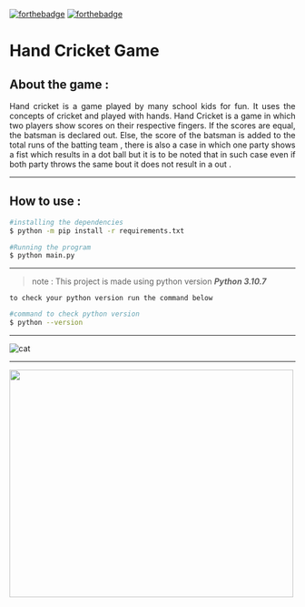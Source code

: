 [![forthebadge](https://forthebadge.com/images/badges/made-with-python.svg)](https://forthebadge.com)
[![forthebadge](https://forthebadge.com/images/badges/contains-cat-gifs.svg)](https://forthebadge.com)

# Hand Cricket Game
## About the game :
<div align ="justify">
 Hand cricket is a game played by many school kids for fun. It uses the concepts of cricket and played with hands. Hand Cricket is a game in which two players show scores on their respective fingers. If the scores are equal, the batsman is declared out. Else, the score of the batsman is added to the total runs of the batting team , there is also a case in which one party shows a fist which results in a dot ball but it is to be noted that in such case even if both party throws the same bout it does not result in a out .
</div>

---
## How to use :
```bash
#installing the dependencies
$ python -m pip install -r requirements.txt 

#Running the program
$ python main.py
```
---

> note : This project is made using python version ***Python 3.10.7***

`
to check your python version run the command below 
`
```bash
#command to check python version
$ python --version
```
----

![cat](https://media.giphy.com/media/ovHlQnHMZgVu9XRJfX/giphy.gif)

---
<img src="https://64.media.tumblr.com/473e088055e8da741cd2df8f82b2a0a5/tumblr_nbhpj8xMGy1qg6rkio1_1280.gifv" width="500" height ="400">